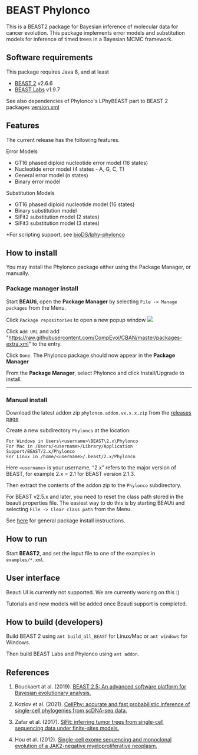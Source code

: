 # BEAST Phylonco
This is a BEAST2 package for Bayesian inference of molecular data for cancer evolution. This package implements error models and substitution models for inference of timed trees in a Bayesian MCMC framework. 

## Software requirements

This package requires Java 8, and at least
* [BEAST 2](https://github.com/CompEvol/beast2) v2.6.6 
* [BEAST Labs](https://github.com/BEAST2-Dev/BEASTLabs) v1.9.7

See also dependencies of Phylonco's LPhyBEAST part to BEAST 2 packages [version.xml](lphybeast/version.xml)

## Features

The current release has the following features.

Error Models
* GT16 phased diploid nucleotide error model (16 states)
* Nucleotide error model (4 states - A, G, C, T)
* General error model (n states)
* Binary error model

Substitution Models
* GT16 phased diploid nucleotide model (16 states)
* Binary substitution model
* SiFit2 substitution model (2 states)
* SiFit3 substitution model (3 states)

*For scripting support, see [bioDS/lphy-phylonco](https://github.com/bioDS/lphy-phylonco)

## How to install
You may install the Phylonco package either using the Package Manager, or manually.

### Package manager install
Start **BEAUti**, open the **Package Manager** by selecting `File -> Manage packages` from the Menu.

Click `Package repositories` to open a new popup window
<img src="https://raw.githubusercontent.com/rbouckaert/obama/master/doc/package_repos.png">

Click `Add URL` and add "https://raw.githubusercontent.com/CompEvol/CBAN/master/packages-extra.xml" to the entry.

Click `Done`. The Phylonco package should now appear in the **Package Manager**

From the **Package Manager**, select Phylonco and click Install/Upgrade to install.

---

### Manual install
Download the latest addon zip `phylonco.addon.vx.x.x.zip` from the [releases page](https://github.com/bioDS/beast-phylonco/releases/)

Create a new subdirectory `Phylonco` at the location: 
```
For Windows in Users\<username>\BEAST\2.x\Phylonco
For Mac in /Users/<username>/Library/Application Support/BEAST/2.x/Phylonco
For Linux in /home/<username>/.beast/2.x/Phylonco
```
Here `<username>` is your username, “2.x” refers to the major version of BEAST, for example 2.x = 2.1 for BEAST version 2.1.3.
 
Then extract the contents of the addon zip to the `Phylonco` subdirectory.

For BEAST v2.5.x and later, you need to reset the class path stored in the beauti.properties file. The easiest way to do this is by starting BEAUti and selecting `File -> Clear class path` from the Menu.

See [here](http://www.beast2.org/managing-packages/) for general package install instructions.

## How to run 

Start **BEAST2**, and set the input file to one of the examples in `examples/*.xml`.

## User interface 
Beauti UI is currently not supported. We are currently working on this :) 

Tutorials and new models will be added once Beauti support is completed.

## How to build (developers)

Build BEAST 2 using `ant build_all_BEAST` for Linux/Mac or `ant windows` for Windows.

Then build BEAST Labs and Phylonco using `ant addon`.

## References
1. Bouckaert at al. (2019). [BEAST 2.5: An advanced software platform for Bayesian evolutionary analysis.](https://doi.org/10.1371/journal.pcbi.1006650)

2. Kozlov et al. (2021). [CellPhy: accurate and fast probabilistic inference of single-cell phylogenies from scDNA-seq data.](https://doi.org/10.1101/2020.07.31.230292)
 
3. Zafar et al. (2017). [SiFit: inferring tumor trees from single-cell sequencing data under finite-sites models.](https://doi.org/10.1186/s13059-017-1311-2)

4. Hou et al. (2012). [Single-cell exome sequencing and monoclonal evolution of a JAK2-negative myeloproliferative neoplasm.]( https://doi.org/10.1016/j.cell.2012.02.028)

